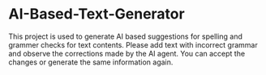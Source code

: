 # AI-Based-Text-Generator
This project is used to generate AI based suggestions for spelling and grammer checks for text contents. Please add text with incorrect grammar and observe the corrections made by the AI agent. You can accept the changes or generate the same information again.

